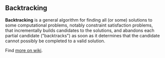 ## Backtracking

**Backtracking** is a general algorithm for finding all (or some) solutions to 
some computational problems, notably constraint satisfaction problems, that 
incrementally builds candidates to the solutions, and abandons each 
partial candidate ("backtracks") as soon as it determines that the 
candidate cannot possibly be completed to a valid solution.

Find [more on wiki](https://en.wikipedia.org/wiki/Backtracking).
